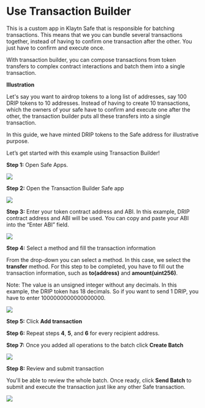 # Use Transaction Builder

This is a custom app in Klaytn Safe that is responsible for batching transactions. This means that we you can bundle several transactions together, instead of having to confirm one transaction after the other. You just have to confirm and execute once.

With transaction builder, you can compose transactions from token transfers to complex contract interactions and batch them into a single transaction.

**Illustration**

Let's say you want to airdrop tokens to a long list of addresses, say 100 DRIP tokens to 10 addresses. Instead of having to create 10 transactions, which the owners of your safe have to confirm and execute one after the other, the transaction builder puts all these transfers into a single transaction.

In this guide, we have minted DRIP tokens to the Safe address for illustrative purpose.

Let’s get started with this example using Transaction Builder!

**Step 1:** Open Safe Apps.

![](/img/build/tools/15_safeApps.png)

**Step 2:** Open the Transaction Builder Safe app

![](/img/build/tools/16_safeTxBuilder.png)

**Step 3:** Enter your token contract address and ABI. In this example, DRIP contract address and ABI will be used. You can copy and paste your ABI into the “Enter ABI” field.

![](/img/build/tools/17_safeTxBatchAddrAbi.gif)

**Step 4:** Select a method and fill the transaction information

From the drop-down you can select a method. In this case, we select the **transfer** method. For this step to be completed, you have to fill out the transaction information, such as **to(address)** and **amount(uint256)**.

Note: The value is an unsigned integer without any decimals. In this example, the DRIP token has 18 decimals. So if you want to send 1 DRIP, you have to enter 1000000000000000000.

![](/img/build/tools/18_safeTxBatchTxInfo.gif)

**Step 5:** Click **Add transaction**

**Step 6:** Repeat steps **4**, **5**, and **6** for every recipient address.

**Step 7:** Once you added all operations to the batch click **Create Batch**

![](/img/build/tools/19_safeTxBatch.gif)

**Step 8:** Review and submit transaction

You'll be able to review the whole batch. Once ready, click **Send Batch** to submit and execute the transaction just like any other Safe transaction.

![](/img/build/tools/20_safeTxBuildExec.gif)
